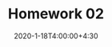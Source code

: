 ---
type: assignment
date: 2020-1-18T4:00:00+4:30
title: Homework 02
pdf: ../static_files/assignments/02_hw.pdf
due: 2020-1-23T23:59:00+3:30
---